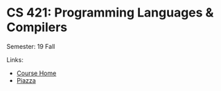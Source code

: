 # CS 421: Programming Languages & Compilers

Semester: 19 Fall

Links:
- [Course Home](https://courses.engr.illinois.edu/cs421/fa2019/)
- [Piazza](https://piazza.com/class/jzr4bo5jhdc234)
